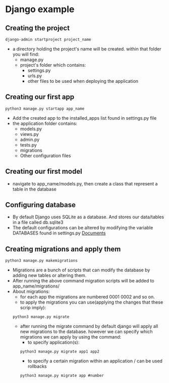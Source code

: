 # Django example
## Creating the project
```
django-admin startproject project_name
```
* a directory holding the project's name will be created. within that folder you will find:
    * manage.py
    * project's folder which contains:
        - settings.py
        - urls.py
        - other files to be used when deploying the application
## Creating our first app
```
python3 manage.py startapp app_name
```
* Add the created app to the installed_apps list found in settings.py file 
* the application folder contains:
    - models.py
    - views.py
    - admin.py
    - tests.py
    - migrations
    - Other configuration files

## Creating our first model
- navigate to app_name/models.py, then create a class that represent a table in the database

## Configuring database
- By default Django uses SQLite as a database. And stores our data/tables in a file called db.sqlite3
- The default configurations can be altered by modifying the variable DATABASES found in settings.py [Documents](https://docs.djangoproject.com/en/3.2/ref/databases/)


## Creating migrations and apply them
```
python3 manage.py makemigrations
```
* Migrations are a bunch of scripts that can modify the database by adding new tables or altering them.
* After running the above command migration scripts will be added to app_name/migrations/
* About migrations:
    - for each app the migrations are numbered 0001 0002 and so on.
    - to apply the migrations you can use(applying the changes that these scrip imply):
    ```
    python3 manage.py migrate
    ```
    * after running the migrate command by default django will apply all new migrations to the database. however we can specify which migrations we can apply by using the command:
        - to specify application(s):
        ```
        python3 manage.py migrate app1 app2
        ```
        - to specify a certain migration within an application / can be used rollbacks
        ```
        python3 manage.py migrate app #number
        ```
